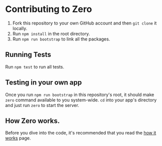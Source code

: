 # Contributing to Zero
1. Fork this repository to your own GitHub account and then `git clone` it locally.
2. Run `npm install` in the root directory.
3. Run `npm run bootstrap` to link all the packages.

## Running Tests
Run `npm test` to run all tests.

## Testing in your own app
Once you run `npm run bootstrap` in this repository's root, it should make `zero` command available to you system-wide. `cd` into your app's directory and just run `zero` to start the server.

## How Zero works.
Before you dive into the code, it's recommended that you read the [how it works](docs/howitworks.md) page.